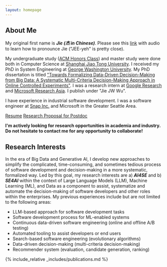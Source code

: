 ```yaml
---
layout: homepage
---
```


## About Me
My original first name is _**Jie (杰 in Chinese)**_. Please see this [link](https://en.wiktionary.org/wiki/ji%C3%A9) with audio to learn how to pronounce Jie ("JEE-yeh" is pretty close). 

My undergraduate study ([ACM Honors Class](https://acm.sjtu.edu.cn/home)) and master study were done both in Computer Science at [Shanghai Jiao Tong University](https://www.cs.sjtu.edu.cn/en/). I received my PhD in System Engineering at [George Washington University](https://www.seas.gwu.edu/). My PhD dissertation is titled ["Towards Formalizing Data-Driven Decision-Making from Big Data: A Systematic Multi-Criteria Decision-Making Approach in Online Controlled Experiments"](https://www.proquest.com/docview/2784774986?pq-origsite=gscholar&fromopenview=true). I was a research intern at [Google Research](https://research.google/) and [Microsoft Research Asia](https://www.microsoft.com/en-us/research/lab/microsoft-research-asia/). I publish under "Jie JW Wu". 

I have experience in industrial software development. I was a software engineer at [Snap Inc.](https://snap.com/en-US) and Microsoft in the Greater Seattle Area. 

[Resume](https://jie-jw-wu.github.io/assets/ResumeJW.pdf)  [Research Proposal for Postdoc](https://jie-jw-wu.github.io/assets/ResearchProposalJW.pdf)

**I'm actively looking for research opportunities in academia and industry. Do not hesitate to contact me for any opportunity to collaborate!**

## Research Interests
In the era of Big Data and Generative AI, I develop new approaches to simplify the complicated, time-consuming, and sometimes tedious process of software development and decision-making in a more systematic, formalized way. Led by this goal, my research interests are a) ***AI4SE*** and b) ***SE4AI*** within the context of Large Language Models (LLM), Machine Learning (ML), and Data as a component to assist, systematize and automate the decision-making of software developers and other roles within the enterprises. My previous experiences include but are not limited to the following areas:
- LLM-based approach for software development tasks
- Software development process for ML-enabled systems
- Continuous data-driven software engineering (online and offline A/B testing)
- Automated tooling to assist developers or end users
- Search-based software engineering (evolutionary algorithms) 
- Data-driven decision-making (multi-criteria decision-making)
- Recommender system (evaluation, candidate generation, ranking)

{% include_relative _includes/publications.md %}

